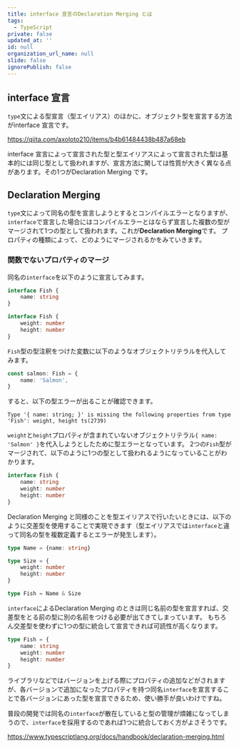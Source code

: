 ```yaml
---
title: interface 宣言のDeclaration Merging とは
tags:
  - TypeScript
private: false
updated_at: ''
id: null
organization_url_name: null
slide: false
ignorePublish: false
---
```


## interface 宣言
`type`文による型宣言（型エイリアス）のほかに、オブジェクト型を宣言する方法がinterface 宣言です。

https://qiita.com/axoloto210/items/b4b61484438b487a68eb

interface 宣言によって宣言された型と型エイリアスによって宣言された型は基本的には同じ型として扱われますが、宣言方法に関しては性質が大きく異なる点があります。その1つがDeclaration Merging です。

## Declaration Merging
`type`文によって同名の型を宣言しようとするとコンパイルエラーとなりますが、`interface`で宣言した場合にはコンパイルエラーとはならず宣言した複数の型がマージされて1つの型として扱われます。これが**Declaration Merging**です。
プロパティの種類によって、どのようにマージされるかをみていきます。

### 関数でないプロパティのマージ
同名の`interface`を以下のように宣言してみます。
```ts
interface Fish {
    name: string
}

interface Fish {
    weight: number
    height: number
}
```
`Fish`型の型注釈をつけた変数に以下のようなオブジェクトリテラルを代入してみます。
```ts
const salmon: Fish = {
    name: 'Salmon',
} 
```
すると、以下の型エラーが出ることが確認できます。
```
Type '{ name: string; }' is missing the following properties from type 'Fish': weight, height ts(2739)
```

`weight`と`height`プロパティが含まれていないオブジェクトリテラル`{ name: 'Salmon' }`を代入しようとしたために型エラーとなっています。
2つの`Fish`型がマージされて、以下のように1つの型として扱われるようになっていることがわかります。
```ts
interface Fish {
    name: string
    weight: number
    height: number
}
```

Declaration Merging と同様のことを型エイリアスで行いたいときには、以下のように交差型を使用することで実現できます（型エイリアスでは`interface`と違って同名の型を複数定義するとエラーが発生します）。
```ts
type Name = {name: string}

type Size = {
    weight: number
    height: number
}

type Fish = Name & Size
```
`interface`によるDeclaration Merging のときは同じ名前の型を宣言すれば、交差型をとる前の型に別の名前をつける必要が出てきてしまっています。
もちろん交差型を使わずに1つの型に統合して宣言できれば可読性が高くなります。
```ts
type Fish = {
    name: string
    weight: number
    height: number
}
```

ライブラリなどではバージョンを上げる際にプロパティの追加などがされますが、各バージョンで追加になったプロパティを持つ同名`interface`を宣言することで各バージョンにあった型を宣言できるため、使い勝手が良いわけですね。

普段の開発では同名の`interface`が散在していると型の管理が煩雑になってしまうので、`interface`を採用するのであれば1つに統合しておく方がよさそうです。

https://www.typescriptlang.org/docs/handbook/declaration-merging.html